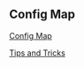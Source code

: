 ## Config Map

[Config Map](https://kubernetes.io/docs/concepts/configuration/configmap/)

[Tips and Tricks](https://github.com/amitk-vmware/CKAD-exercises-and-solutions/blob/master/tips_and_tricks.md)

